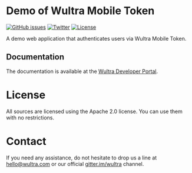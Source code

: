 # Demo of Wultra Mobile Token

[![GitHub issues](https://img.shields.io/github/issues/wultra/powerauth-mtoken-demo.svg?maxAge=2592000)](https://github.com/wultra/powerauth-mtoken-demo/issues)
[![Twitter](https://img.shields.io/badge/twitter-@wultra-blue.svg?style=flat)](http://twitter.com/wultra)
[![License](https://img.shields.io/badge/License-Apache%202.0-blue.svg)](./LICENSE)

A demo web application that authenticates users via Wultra Mobile Token.

## Documentation

The documentation is available at the [Wultra Developer Portal](https://developers.wultra.com/products/mobile-token).

# License

All sources are licensed using the Apache 2.0 license. You can use them with no restrictions.

# Contact

If you need any assistance, do not hesitate to drop us a line at [hello@wultra.com](mailto:hello@wultra.com) or our official [gitter.im/wultra](https://gitter.im/wultra) channel.
